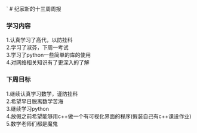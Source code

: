 `                       # 纪家新的十三周周报  
### 学习内容  
1.认真学习了高代，以防挂科  
2.学习了淑芬，下周一考试  
3.学习了python一些简单的库的使用  
4.对网络相关知识有了更深入的了解  
### 下周目标  
1.继续认真学习数学，谨防挂科  
2.希望早日脱离数学苦海  
3.继续学习python  
4.放假之前希望能够用c++做一个有可视化界面的程序(假装自己有c++课设作业)  
5.数学老师们都是魔鬼
